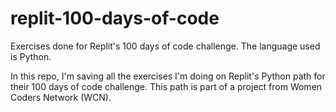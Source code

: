 # replit-100-days-of-code
Exercises done for Replit's 100 days of code challenge. The language used is Python.

In this repo, I'm saving all the exercises I'm doing on Replit's Python path for their 100 days of code challenge.
This path is part of a project from Women Coders Network (WCN).
